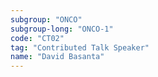 ```yaml
---
subgroup: "ONCO"
subgroup-long: "ONCO-1"
code: "CT02"
tag: "Contributed Talk Speaker"
name: "David Basanta"
---
```

